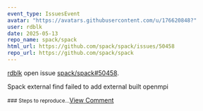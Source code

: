 ```yaml
---
event_type: IssuesEvent
avatar: "https://avatars.githubusercontent.com/u/176620848?"
user: rdblk
date: 2025-05-13
repo_name: spack/spack
html_url: https://github.com/spack/spack/issues/50458
repo_url: https://github.com/spack/spack
---
```


<a href='https://github.com/rdblk' target='_blank'>rdblk</a> open issue <a href='https://github.com/spack/spack/issues/50458' target='_blank'>spack/spack#50458</a>.

<p>Spack external find failed to add external built openmpi</p><small>### Steps to reproduce...</small><a href='https://github.com/spack/spack/issues/50458' target='_blank'>View Comment</a>